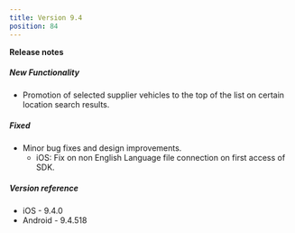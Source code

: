 ```yaml
---
title: Version 9.4
position: 84
---
```


**Release notes**  

##### New Functionality
* Promotion of selected supplier vehicles to the top of the list on certain location search results.
      
##### Fixed
* Minor bug fixes and design improvements.
    * iOS: Fix on non English Language file connection on first access of SDK.
    
##### Version reference 
* iOS - 9.4.0
* Android - 9.4.518
